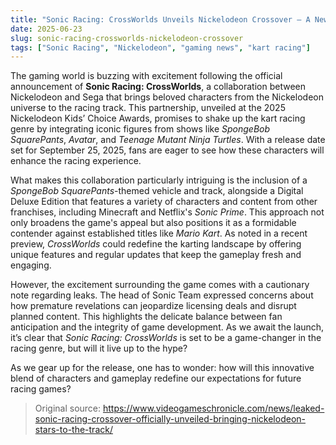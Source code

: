 ```yaml
---
title: "Sonic Racing: CrossWorlds Unveils Nickelodeon Crossover – A New Era in Kart Racing"
date: 2025-06-23
slug: sonic-racing-crossworlds-nickelodeon-crossover
tags: ["Sonic Racing", "Nickelodeon", "gaming news", "kart racing"]
---
```


The gaming world is buzzing with excitement following the official announcement of **Sonic Racing: CrossWorlds**, a collaboration between Nickelodeon and Sega that brings beloved characters from the Nickelodeon universe to the racing track. This partnership, unveiled at the 2025 Nickelodeon Kids’ Choice Awards, promises to shake up the kart racing genre by integrating iconic figures from shows like *SpongeBob SquarePants*, *Avatar*, and *Teenage Mutant Ninja Turtles*. With a release date set for September 25, 2025, fans are eager to see how these characters will enhance the racing experience.

What makes this collaboration particularly intriguing is the inclusion of a *SpongeBob SquarePants*-themed vehicle and track, alongside a Digital Deluxe Edition that features a variety of characters and content from other franchises, including Minecraft and Netflix's *Sonic Prime*. This approach not only broadens the game's appeal but also positions it as a formidable contender against established titles like *Mario Kart*. As noted in a recent preview, *CrossWorlds* could redefine the karting landscape by offering unique features and regular updates that keep the gameplay fresh and engaging.

However, the excitement surrounding the game comes with a cautionary note regarding leaks. The head of Sonic Team expressed concerns about how premature revelations can jeopardize licensing deals and disrupt planned content. This highlights the delicate balance between fan anticipation and the integrity of game development. As we await the launch, it’s clear that *Sonic Racing: CrossWorlds* is set to be a game-changer in the racing genre, but will it live up to the hype?

As we gear up for the release, one has to wonder: how will this innovative blend of characters and gameplay redefine our expectations for future racing games?

> Original source: https://www.videogameschronicle.com/news/leaked-sonic-racing-crossover-officially-unveiled-bringing-nickelodeon-stars-to-the-track/